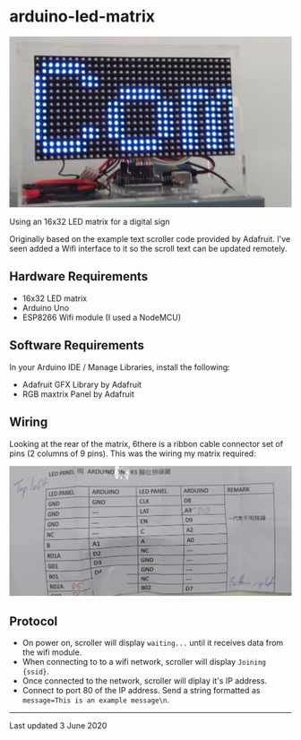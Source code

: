 # arduino-led-matrix

![](docs/Example.jpg)

Using an 16x32 LED matrix for a digital sign

Originally based on the example text scroller code provided by Adafruit. I've seen added a Wifi interface to it so the scroll text can be updated remotely.

## Hardware Requirements

* 16x32 LED matrix
* Arduino Uno
* ESP8266 Wifi module (I used a NodeMCU)

## Software Requirements

In your Arduino IDE / Manage Libraries, install the following:

* Adafruit GFX Library by Adafruit
* RGB maxtrix Panel by Adafruit

## Wiring

Looking at the rear of the matrix, 6there is a ribbon cable connector set of pins (2 columns of 9 pins). This was the wiring my matrix required:

![](docs/LED_matrix_pinout.jpg)

## Protocol

* On power on, scroller will display `waiting...` until it receives data from the wifi module.
* When connecting to to a wifi network, scroller will display `Joining {ssid}`.
* Once connected to the network, scroller will diplay it's IP address.
* Connect to port 80 of the IP address. Send a string formatted as `message=This is an example message\n`.

---

Last updated 3 June 2020
